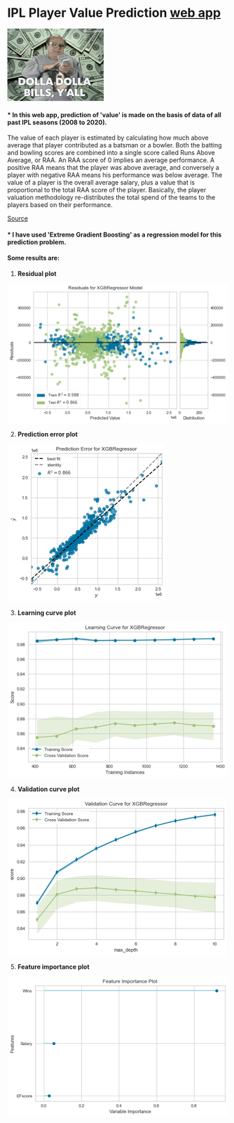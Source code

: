 # IPL Player Value Prediction [web app](https://ipl-player-value-pred-app.herokuapp.com/)

![money gif][logo]

[logo]: https://github.com/adityarc19/IPL-player-value-prediction/blob/main/images/tenor.gif

#### * In this web app, prediction of 'value' is made on the basis of data of all past IPL seasons (2008 to 2020).
The value of each player is estimated by calculating how much above average that player contributed as a batsman or a bowler. Both the batting and bowling scores are combined into a single score called Runs Above Average, or RAA. An RAA score of 0 implies an average performance. A positive RAA means that the player was above average, and conversely a player with negative RAA means his performance was below average. 
The value of a player is the overall average salary, plus a value that is proportional to the total RAA score of the player. Basically, the player valuation methodology re-distributes the total spend of the teams to the players based on their performance.

[Source](http://www.cricmetric.com/blog/2015/05/how-much-was-each-player-actually-worth-in-ipl-2015/)

#### * I have used 'Extreme Gradient Boosting' as a regression model for this prediction problem. 

#### Some results are:
 1. **Residual plot**
 
![rp][a]

[a]: https://github.com/adityarc19/IPL-player-value-prediction/blob/main/images/res-plot.png?raw=true

2. **Prediction error plot**

![pe][b]

[b]: https://github.com/adityarc19/IPL-player-value-prediction/blob/main/images/pred-error-plot.png?raw=true

3. **Learning curve plot**

![lc_plot][e]

[e]: https://github.com/adityarc19/IPL-player-value-prediction/blob/main/images/learning-curve.png?raw=true

4. **Validation curve plot**

![vc_plot][f]

[f]: https://github.com/adityarc19/IPL-player-value-prediction/blob/main/images/valid-curve.png?raw=true

5. **Feature importance plot**

![ft_plot][g]

[g]: https://github.com/adityarc19/IPL-player-value-prediction/blob/main/images/feature-imp.png?raw=true
